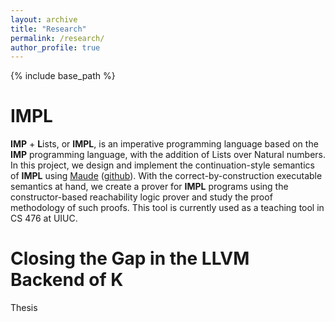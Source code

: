 ```yaml
---
layout: archive
title: "Research"
permalink: /research/
author_profile: true
---
```


{% include base_path %}

IMPL
======
**IMP** + **L**ists, or **IMPL**, is an imperative programming language based on the **IMP** programming language, with the addition of Lists over Natural numbers. In this project, we design and implement the continuation-style semantics of **IMPL** using [Maude](http://maude.cs.illinois.edu/w/index.php/The_Maude_System) ([github](https://github.com/mickyabir/IMPL)). With the correct-by-construction executable semantics at hand, we create a prover for **IMPL** programs using the constructor-based reachability logic prover and study the proof methodology of such proofs. This tool is currently used as a teaching tool in CS 476 at UIUC.

Closing the Gap in the LLVM Backend of K
======
Thesis

